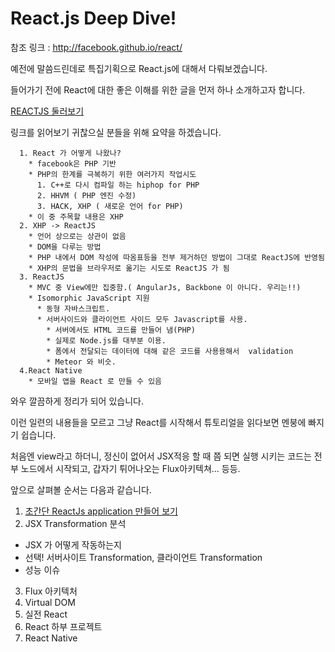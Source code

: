 # React.js Deep Dive!

참조 링크 : http://facebook.github.io/react/

예전에 말씀드린데로 특집기획으로 React.js에 대해서 다뤄보겠습니다.

들어가기 전에 React에 대한 좋은 이해를 위한 글을 먼저 하나 소개하고자 합니다.

[REACTJS 둘러보기 ](http://taegon.kim/archives/5097)

링크를 읽어보기 귀찮으실 분들을 위해 요약을 하겠습니다.

```
  1. React 가 어떻게 나왔나?
    * facebook은 PHP 기반
    * PHP의 한계를 극복하기 위한 여러가지 작업시도
      1. C++로 다시 컴파일 하는 hiphop for PHP
      2. HHVM ( PHP 엔진 수정)
      3. HACK, XHP ( 새로운 언어 for PHP)
    * 이 중 주목할 내용은 XHP
  2. XHP -> ReactJS
    * 언어 상으로는 상관이 없음
    * DOM을 다루는 방법
    * PHP 내에서 DOM 작성에 따옴표등을 전부 제거하던 방법이 그대로 ReactJS에 반영됨
    * XHP의 문법을 브라우저로 옮기는 시도로 ReactJS 가 됨
  3. ReactJS
    * MVC 중 View에만 집중함.( AngularJs, Backbone 이 아니다. 우리는!!)
    * Isomorphic JavaScript 지원
      * 동형 자바스크립트.
      * 서버사이드와 클라이언트 사이드 모두 Javascript를 사용.
        * 서버에서도 HTML 코드를 만들어 냄(PHP)
        * 실제로 Node.js를 대부분 이용.
        * 폼에서 전달되는 데이터에 대해 같은 코드를 사용용해서  validation
        * Meteor 와 비슷.
  4.React Native
    * 모바일 앱을 React 로 만들 수 있음
```

와우 깔끔하게 정리가 되어 있습니다.

이런 일련의 내용들을 모르고 그냥 React를 시작해서 튜토리얼을 읽다보면 멘붕에 빠지기 쉽습니다.

처음엔 view라고 하더니, 정신이 없어서 JSX적응 할 때 쯤 되면 실행 시키는 코드는 전부 노드에서 시작되고, 갑자기 튀어나오는 Flux아키텍쳐... 등등.

앞으로 살펴볼 순서는 다음과 같습니다.

1. [초간단 ReactJs application 만들어 보기](#/deep-dive-reactJs-01)
2. JSX Transformation 분석
  * JSX 가 어떻게 작동하는지
  * 선택! 서버사이트 Transformation, 클라이언트 Transformation
  * 성능 이슈
3. Flux 아키텍처
4. Virtual DOM
5. 실전 React
6. React 하부 프로젝트
7. React Native
